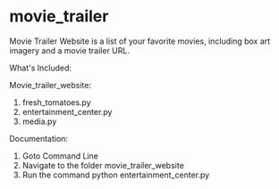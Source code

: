 # movie_trailer
Movie Trailer Website is a list of your favorite movies, including box art imagery and a movie trailer URL.

What's Included:

Movie_trailer_website:
 1. fresh_tomatoes.py
 2. entertainment_center.py
 3. media.py

Documentation:
 1. Goto Command Line
 2. Navigate to the folder movie_trailer_website
 3. Run the command python entertainment_center.py



